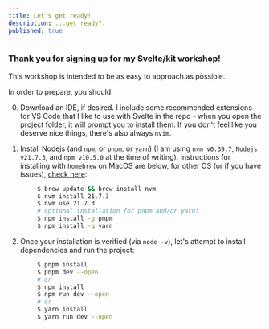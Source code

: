 ```yaml
---
title: Let's get ready!
description: ...get ready?.
published: true
---
```


### Thank you for signing up for my Svelte/kit workshop!

This workshop is intended to be as easy to approach as possible.

In order to prepare, you should:

0. Download an IDE, if desired. I include some recommended extensions for VS Code that I like to use with Svelte in the repo - when you open the project folder, it will prompt you to install them. If you don't feel like you deserve nice things, there's also always `nvim`.

1. Install Nodejs (and `npm`, or `pnpm`, or `yarn`) (I am using `nvm v0.39.7`, `Nodejs v21.7.3`, and `npm v10.5.0` at the time of writing). Instructions for installing with `homebrew` on MacOS are below, for other OS (or if you have issues), [check here](https://nodejs.org/en/learn/getting-started/how-to-install-nodejs):

```bash
        $ brew update && brew install nvm
        $ nvm install 21.7.3
        $ nvm use 21.7.3
        # optional installation for pnpm and/or yarn:
        $ npm install -g pnpm
        $ npm install -g yarn
```

2. Once your installation is verified (via `node -v`), let's attempt to install dependencies and run the project:

```bash
        $ pnpm install
        $ pnpm dev --open
        # or
        $ npm install
        $ npm run dev --open
        # or
        $ yarn install
        $ yarn run dev --open
```
